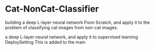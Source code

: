 # Cat-NonCat-Classifier
 building a deep L-layer neural network From Scratch, and apply it to the problem of classifying cat images from non-cat images.


a deep L-layer neural network, and apply it to supervised learning DeploySetting
This is added to the main